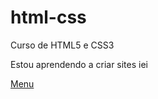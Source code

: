 # html-css
 
 Curso de HTML5 e CSS3

 Estou aprendendo a criar sites iei

 <a href="https://mlbcr.github.io/html-css/Desafios/d010" target="_blank">Menu</a>
